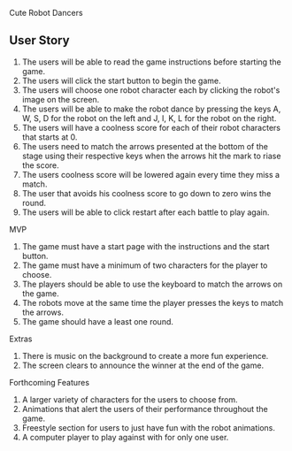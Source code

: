 Cute Robot Dancers

## User Story

1. The users will be able to read the game instructions before starting the game.
2. The users will click the start button to begin the game.
3. The users will choose one robot character each by clicking the robot's image on the screen.  
4. The users will be able to make the robot dance by pressing the keys A, W, S, D for the robot on the left and J, I, K, L for the robot on the right. 
5. The users will have a coolness score for each of their robot characters that starts at 0.
6. The users need to match the arrows presented at the bottom of the stage using their respective keys when the arrows hit the mark to riase the score. 
8. The users coolness score will be lowered again every time they miss a match. 
9. The user that avoids his coolness score to go down to zero wins the round.
10. The users will be able to click restart after each battle to play again. 

MVP

1. The game must have a start page with the instructions and the start button.
2. The game must have a minimum of two characters for the player to choose. 
3. The players should be able to use the keyboard to match the arrows on the game.
4. The robots move at the same time the player presses the keys to match the arrows.  
5. The game should have a least one round.

Extras

1. There is music on the background to create a more fun experience. 
2. The screen clears to announce the winner at the end of the game. 

Forthcoming Features

1. A larger variety of characters for the users to choose from.
2. Animations that alert the users of their performance throughout the game.
3. Freestyle section for users to just have fun with the robot animations. 
4. A computer player to play against with for only one user. 

